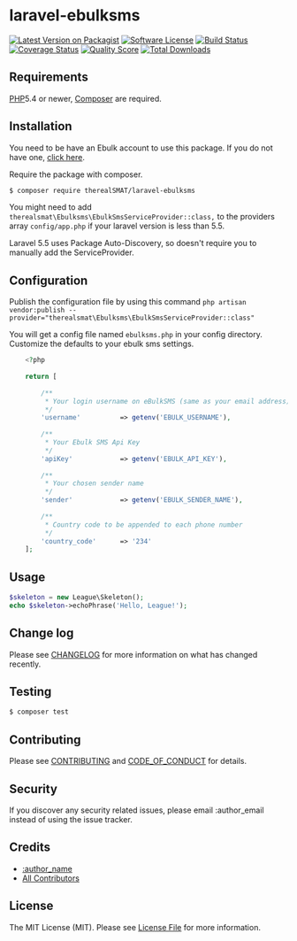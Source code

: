 # laravel-ebulksms

[![Latest Version on Packagist][ico-version]][link-packagist]
[![Software License][ico-license]](LICENSE.md)
[![Build Status][ico-travis]][link-travis]
[![Coverage Status][ico-scrutinizer]][link-scrutinizer]
[![Quality Score][ico-code-quality]][link-code-quality]
[![Total Downloads][ico-downloads]][link-downloads]

## Requirements
[PHP](https://php.net)5.4 or newer, [Composer](https://getcomposer.org) are required.

## Installation
You need to be have an Ebulk account to use this package. If you do not have one, [click here](https://ebulksms.com).

Require the package with composer.
``` bash
$ composer require therealSMAT/laravel-ebulksms
```
You might need to add ` therealsmat\Ebulksms\EbulkSmsServiceProvider::class,` to the providers array `config/app.php` if your laravel version is less than 5.5.

Laravel 5.5 uses Package Auto-Discovery, so doesn't require you to manually add the ServiceProvider.

## Configuration
Publish the configuration file by using this command
`php artisan vendor:publish --provider="therealsmat\Ebulksms\EbulkSmsServiceProvider::class"`

You will get a config file named `ebulksms.php` in your config directory. Customize the defaults to your ebulk sms settings.
```php
    <?php 
    
    return [
    
        /**
         * Your login username on eBulkSMS (same as your email address)
         */
        'username'          => getenv('EBULK_USERNAME'),
    
        /**
         * Your Ebulk SMS Api Key
         */
        'apiKey'            => getenv('EBULK_API_KEY'),
    
        /**
         * Your chosen sender name
         */
        'sender'            => getenv('EBULK_SENDER_NAME'),
    
        /**
         * Country code to be appended to each phone number
         */
        'country_code'      => '234'
    ];
```


## Usage
``` php
$skeleton = new League\Skeleton();
echo $skeleton->echoPhrase('Hello, League!');
```

## Change log

Please see [CHANGELOG](CHANGELOG.md) for more information on what has changed recently.

## Testing

``` bash
$ composer test
```

## Contributing

Please see [CONTRIBUTING](CONTRIBUTING.md) and [CODE_OF_CONDUCT](CODE_OF_CONDUCT.md) for details.

## Security

If you discover any security related issues, please email :author_email instead of using the issue tracker.

## Credits

- [:author_name][link-author]
- [All Contributors][link-contributors]

## License

The MIT License (MIT). Please see [License File](LICENSE.md) for more information.

[ico-version]: https://img.shields.io/packagist/v/:vendor/:package_name.svg?style=flat-square
[ico-license]: https://img.shields.io/badge/license-MIT-brightgreen.svg?style=flat-square
[ico-travis]: https://img.shields.io/travis/:vendor/:package_name/master.svg?style=flat-square
[ico-scrutinizer]: https://img.shields.io/scrutinizer/coverage/g/:vendor/:package_name.svg?style=flat-square
[ico-code-quality]: https://img.shields.io/scrutinizer/g/:vendor/:package_name.svg?style=flat-square
[ico-downloads]: https://img.shields.io/packagist/dt/:vendor/:package_name.svg?style=flat-square

[link-packagist]: https://packagist.org/packages/:vendor/:package_name
[link-travis]: https://travis-ci.org/:vendor/:package_name
[link-scrutinizer]: https://scrutinizer-ci.com/g/:vendor/:package_name/code-structure
[link-code-quality]: https://scrutinizer-ci.com/g/:vendor/:package_name
[link-downloads]: https://packagist.org/packages/:vendor/:package_name
[link-author]: https://github.com/:author_username
[link-contributors]: ../../contributors
